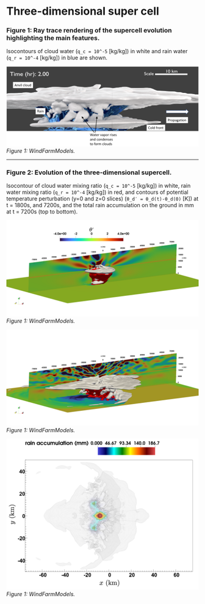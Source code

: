 # Three-dimensional super cell

### Figure 1: Ray trace rendering of the supercell evolution highlighting the main features. 
Isocontours of cloud water (`q_c = 10^-5` [kg/kg]) in white and rain water (`q_r = 10^-4` [kg/kg]) in blue are shown.

![Ray trace rendering](Supercell3D_Blender.png)
*Figure 1: WindFarmModels.*

---

### Figure 2: Evolution of the three-dimensional supercell.
Isocontour of cloud water mixing ratio (`q_c = 10^-5` [kg/kg]) in white, rain water mixing ratio (`q_r = 10^-4` [kg/kg]) in red, and contours of potential temperature perturbation (y=0 and z=0 slices) (`θ_d′ = θ_d(t)-θ_d(0)` [K]) at t = 1800s, and 7200s, and the total rain accumulation on the ground in mm at t = 7200s (top to bottom).

![SC at 1800s](SC_1800s.png)
*Figure 1: WindFarmModels.*

![SC at 7200s](SC_7200s.png)
*Figure 1: WindFarmModels.*

![Top view of rain accumulation](SC_top_view_qc_rain_accum.png)
*Figure 1: WindFarmModels.*

